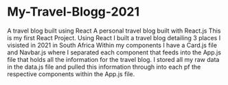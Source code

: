 # My-Travel-Blogg-2021
A travel blog built using React 
A personal travel blog built with React.js This is my first React Project. Using React I built a travel blog detailing 3 places I visisted in 2021 in South Africa Within my components I have a Card.js file and Navbar.js where I separated each component that feeds into the App.js file that holds all the information for the travel blog. I stored all my raw data in the data.js file and pulled this information through into each pf the respective components within the App.js file.
